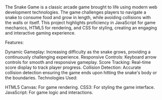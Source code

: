 
The Snake Game is a classic arcade game brought to life using modern web development technologies. The game challenges players to navigate a snake to consume food and grow in length, while avoiding collisions with the walls or itself. This project highlights proficiency in JavaScript for game mechanics, HTML5 for rendering, and CSS for styling, creating an engaging and interactive gaming experience.

Features:

Dynamic Gameplay: Increasing difficulty as the snake grows, providing a continuously challenging experience.
Responsive Controls: Keyboard arrow controls for smooth and responsive gameplay.
Score Tracking: Real-time score display to track player progress.
Collision Detection: Accurate collision detection ensuring the game ends upon hitting the snake's body or the boundaries.
Technologies Used:

HTML5 Canvas: For game rendering.
CSS3: For styling the game interface.
JavaScript: For game logic and interactions.
